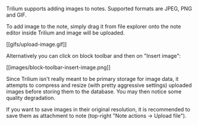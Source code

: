 Trilium supports adding images to notes. Supported formats are JPEG, PNG and GIF.

To add image to the note, simply drag it from file explorer onto the note editor inside Trilium and image will be uploaded.

[[gifs/upload-image.gif]]

Alternatively you can click on block toolbar and then on "Insert image":

[[images/block-toolbar-insert-image.png]]

Since Trilium isn't really meant to be primary storage for image data, it attempts to compress and resize (with pretty aggressive settings) uploaded images before storing them to the database. You may then notice some quality degradation.

If you want to save images in their original resolution, it is recommended to save them as attachment to note (top-right "Note actions -> Upload file").